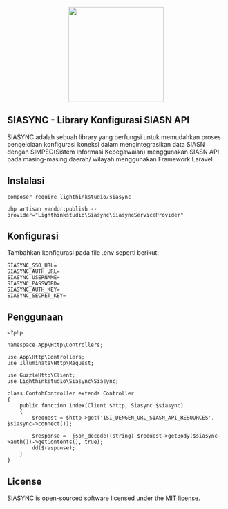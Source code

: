 <p align="center"><a href="https://laravel.com" target="_blank"><img src="https://lighthinkstudio.com/assets/images/logo/lighthink_indigo.png" width="220"></a></p>

## SIASYNC - Library Konfigurasi SIASN API

SIASYNC adalah sebuah library yang berfungsi untuk memudahkan proses pengelolaan konfigurasi koneksi dalam mengintegrasikan data SIASN dengan SIMPEG(Sistem Informasi Kepegawaian) menggunakan SIASN API pada masing-masing daerah/ wilayah menggunakan Framework Laravel.

## Instalasi

```
composer require lighthinkstudio/siasync
```

```
php artisan vendor:publish --provider="Lighthinkstudio\Siasync\SiasyncServiceProvider"
```

## Konfigurasi

Tambahkan konfigurasi pada file .env seperti berikut:
```
SIASYNC_SSO_URL=
SIASYNC_AUTH_URL=
SIASYNC_USERNAME=
SIASYNC_PASSWORD=
SIASYNC_AUTH_KEY=
SIASYNC_SECRET_KEY=
```

## Penggunaan

```
<?php

namespace App\Http\Controllers;

use App\Http\Controllers;
use Illuminate\Http\Request;

use GuzzleHttp\Client;
use Lighthinkstudio\Siasync\Siasync;

class ContohController extends Controller
{
    public function index(Client $http, Siasync $siasync)
    {
        $request = $http->get('ISI_DENGEN_URL_SIASN_API_RESOURCES', $siasync->connect());

        $response =  json_decode((string) $request->getBody($siasync->auth())->getContents(), true);
        dd($response);
    }
}

```


## License
SIASYNC is open-sourced software licensed under the [MIT license](https://opensource.org/licenses/MIT).
